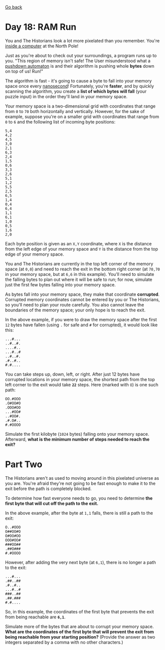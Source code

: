 [Go back](..%2FReadme.md)
# Day 18: RAM Run

You and The Historians look a lot more pixelated than you remember. 
You're [inside a computer](https://adventofcode.com/2017/day/2) at the North Pole!

Just as you're about to check out your surroundings, a program runs up to you. 
"This region of memory isn't safe! The User misunderstood what a 
[pushdown automaton](https://en.wikipedia.org/wiki/Pushdown_automaton) 
is and their algorithm is pushing whole **bytes** down on top of us! Run!"

The algorithm is fast - it's going to cause a byte to fall into your
memory space once every [nanosecond](https://www.youtube.com/watch?v=9eyFDBPk4Yw)! 
Fortunately, you're **faster**, and by quickly scanning the algorithm, you create a 
**list of which bytes will fall** (your puzzle input) in the order they'll land in your memory 
space.

Your memory space is a two-dimensional grid with coordinates that range 
from `0` to `70` both horizontally and vertically. However, for the sake of 
example, suppose you're on a smaller grid with coordinates that range from 
`0` to `6` and the following list of incoming byte positions:

```
5,4
4,2
4,5
3,0
2,1
6,3
2,4
1,5
0,6
3,3
2,6
5,1
1,2
5,5
2,5
6,5
1,4
0,4
6,4
1,1
6,1
1,0
0,5
1,6
2,0
```

Each byte position is given as an `X,Y` coordinate, where `X` is the distance from the left edge
of your memory space and `Y` is the distance from the top edge of your memory space.

You and The Historians are currently in the top left corner 
of the memory space (at `0,0`) and need to reach the exit in the bottom 
right corner (at `70,70` in your memory space, but at `6,6` in this example). 
You'll need to simulate the falling bytes to plan out where it will be safe 
to run; for now, simulate just the first few bytes falling into your memory space.

As bytes fall into your memory space, they make that coordinate **corrupted**. Corrupted memory 
coordinates cannot be entered by you or The Historians,
so you'll need to plan your route carefully. You also cannot leave
the boundaries of the memory space; your only hope is to reach the exit.

In the above example, if you were to draw the memory space after the 
first `12` bytes have fallen (using `.` for safe and `#` for corrupted), 
it would look like this:

```
...#...
..#..#.
....#..
...#..#
..#..#.
.#..#..
#.#....
```

You can take steps up, down, left, or right. After just 12 bytes have corrupted locations
in your memory space, the shortest path from the top left corner 
to the exit would take **`22`** steps. Here (marked with `O`) is one such path:

```
OO.#OOO
.O#OO#O
.OOO#OO
...#OO#
..#OO#.
.#.O#..
#.#OOOO
```

Simulate the first kilobyte (`1024` bytes) falling onto your memory space. 
Afterward, **what is the minimum number of steps needed to reach the exit?**

# Part Two

The Historians aren't as used to moving around in this pixelated universe
as you are. You're afraid they're not going to be fast enough to make it 
to the exit before the path is completely blocked.

To determine how fast everyone needs to go, you need to determine **the first
byte that will cut off the path to the exit.**

In the above example, after the byte at `1,1` falls, there is still a path 
to the exit:

```
O..#OOO
O##OO#O
O#OO#OO
OOO#OO#
###OO##
.##O###
#.#OOOO
```

However, after adding the very next byte (at `6,1`), there is no 
longer a path to the exit:

```
...#...
.##..##
.#..#..
...#..#
###..##
.##.###
#.#....
```

So, in this example, the coordinates of the first byte that 
prevents the exit from being reachable are **`6,1`**.

Simulate more of the bytes that are about to corrupt your 
memory space. **What are the coordinates of the first byte 
that will prevent the exit from being reachable from your 
starting position?** (Provide the answer as two integers 
separated by a comma with no other characters.)